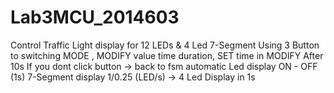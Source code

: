 # Lab3MCU_2014603
Control Traffic Light display for 12 LEDs & 4 Led 7-Segment
Using 3 Button to switching MODE , MODIFY value time duration, SET time in MODIFY
After 10s If you dont click button -> back to fsm automatic
Led display ON - OFF (1s)
7-Segment display 1/0.25 (LED/s) -> 4 Led Display in 1s
